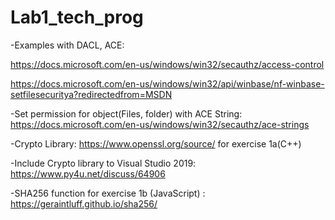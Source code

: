 # Lab1_tech_prog
-Examples with DACL, ACE:

https://docs.microsoft.com/en-us/windows/win32/secauthz/access-control

https://docs.microsoft.com/en-us/windows/win32/api/winbase/nf-winbase-setfilesecuritya?redirectedfrom=MSDN

-Set permission for object(Files, folder) with ACE String:
https://docs.microsoft.com/en-us/windows/win32/secauthz/ace-strings

-Crypto Library: https://www.openssl.org/source/ for exercise 1a(C++)

-Include Crypto library to Visual Studio 2019: https://www.py4u.net/discuss/64906

-SHA256 function for exercise 1b (JavaScript) : https://geraintluff.github.io/sha256/
